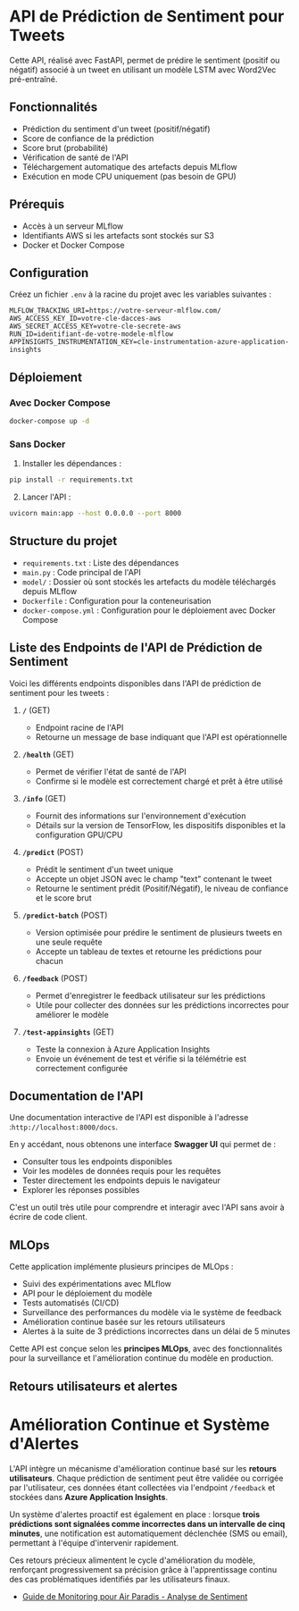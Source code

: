 # API de Prédiction de Sentiment pour Tweets

Cette API, réalisé avec FastAPI, permet de prédire le sentiment (positif ou négatif) associé à un tweet en utilisant un modèle LSTM avec Word2Vec pré-entraîné.
  
## Fonctionnalités

- Prédiction du sentiment d'un tweet (positif/négatif)
- Score de confiance de la prédiction
- Score brut (probabilité)
- Vérification de santé de l'API
- Téléchargement automatique des artefacts depuis MLflow
- Exécution en mode CPU uniquement (pas besoin de GPU)

## Prérequis

- Accès à un serveur MLflow
- Identifiants AWS si les artefacts sont stockés sur S3
- Docker et Docker Compose
  
## Configuration

Créez un fichier `.env` à la racine du projet avec les variables suivantes :

```
MLFLOW_TRACKING_URI=https://votre-serveur-mlflow.com/
AWS_ACCESS_KEY_ID=votre-cle-dacces-aws
AWS_SECRET_ACCESS_KEY=votre-cle-secrete-aws
RUN_ID=identifiant-de-votre-modele-mlflow
APPINSIGHTS_INSTRUMENTATION_KEY=cle-instrumentation-azure-application-insights
```

## Déploiement

### Avec Docker Compose

```bash
docker-compose up -d
```

### Sans Docker

1. Installer les dépendances :

```bash
pip install -r requirements.txt
```

2. Lancer l'API :

```bash
uvicorn main:app --host 0.0.0.0 --port 8000
```

## Structure du projet

- `requirements.txt` : Liste des dépendances
- `main.py` : Code principal de l'API
- `model/` : Dossier où sont stockés les artefacts du modèle téléchargés depuis MLflow
- `Dockerfile` : Configuration pour la conteneurisation
- `docker-compose.yml` : Configuration pour le déploiement avec Docker Compose

## Liste des Endpoints de l'API de Prédiction de Sentiment

Voici les différents endpoints disponibles dans l'API de prédiction de sentiment pour les tweets :

1. **`/`** (GET)
   - Endpoint racine de l'API
   - Retourne un message de base indiquant que l'API est opérationnelle

2. **`/health`** (GET)
   - Permet de vérifier l'état de santé de l'API
   - Confirme si le modèle est correctement chargé et prêt à être utilisé

3. **`/info`** (GET)
   - Fournit des informations sur l'environnement d'exécution
   - Détails sur la version de TensorFlow, les dispositifs disponibles et la configuration GPU/CPU

4. **`/predict`** (POST)
   - Prédit le sentiment d'un tweet unique
   - Accepte un objet JSON avec le champ "text" contenant le tweet
   - Retourne le sentiment prédit (Positif/Négatif), le niveau de confiance et le score brut

5. **`/predict-batch`** (POST)
   - Version optimisée pour prédire le sentiment de plusieurs tweets en une seule requête
   - Accepte un tableau de textes et retourne les prédictions pour chacun

6. **`/feedback`** (POST)
   - Permet d'enregistrer le feedback utilisateur sur les prédictions
   - Utile pour collecter des données sur les prédictions incorrectes pour améliorer le modèle

7. **`/test-appinsights`** (GET)
   - Teste la connexion à Azure Application Insights
   - Envoie un événement de test et vérifie si la télémétrie est correctement configurée

## Documentation de l'API

Une documentation interactive de l'API est disponible à l'adresse :`http://localhost:8000/docs`.

En y accédant, nous obtenons une interface **Swagger UI** qui permet de :
- Consulter tous les endpoints disponibles
- Voir les modèles de données requis pour les requêtes
- Tester directement les endpoints depuis le navigateur
- Explorer les réponses possibles

C'est un outil très utile pour comprendre et interagir avec l'API sans avoir à écrire de code client.

## MLOps

Cette application implémente plusieurs principes de MLOps :
- Suivi des expérimentations avec MLflow
- API pour le déploiement du modèle
- Tests automatisés (CI/CD)
- Surveillance des performances du modèle via le système de feedback
- Amélioration continue basée sur les retours utilisateurs
- Alertes à la suite de 3 prédictions incorrectes dans un délai de 5 minutes

Cette API est conçue selon les **principes MLOps**, avec des fonctionnalités pour la surveillance et l'amélioration continue du modèle en production.

## Retours utilisateurs et alertes

# Amélioration Continue et Système d'Alertes

L'API intègre un mécanisme d'amélioration continue basé sur les **retours utilisateurs**. Chaque prédiction de sentiment peut être validée ou corrigée par l'utilisateur, ces données étant collectées via l'endpoint `/feedback` et stockées dans **Azure Application Insights**.

Un système d'alertes proactif est également en place : lorsque **trois prédictions sont signalées comme incorrectes dans un intervalle de cinq minutes**, une notification est automatiquement déclenchée (SMS ou email), permettant à l'équipe d'intervenir rapidement.

Ces retours précieux alimentent le cycle d'amélioration du modèle, renforçant progressivement sa précision grâce à l'apprentissage continu des cas problématiques identifiés par les utilisateurs finaux.

- [Guide de Monitoring pour Air Paradis - Analyse de Sentiment](documentation/guide-app-insights.md)
